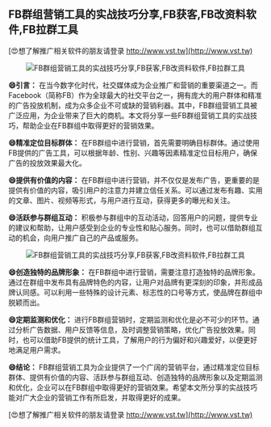 ## **FB群组营销工具的实战技巧分享,FB获客,FB改资料软件,FB拉群工具**

[😍想了解推广相关软件的朋友请登录 http://www.vst.tw](http://www.vst.tw)

 <center><img src="https://vst.tw/MP4/tuiguang/png/4.png" alt="FB群组营销工具的实战技巧分享,FB获客,FB改资料软件,FB拉群工具"></center>

**😄引言：**
在当今数字化时代，社交媒体成为企业推广和营销的重要渠道之一。而Facebook（简称FB）作为全球最大的社交平台之一，拥有庞大的用户群体和精准的广告投放机制，成为众多企业不可或缺的营销利器。其中，FB群组营销工具被广泛应用，为企业带来了巨大的商机。本文将分享一些FB群组营销工具的实战技巧，帮助企业在FB群组中取得更好的营销效果。

**😄精准定位目标群体：**
在FB群组中进行营销，首先需要明确目标群体。通过使用FB提供的广告工具，可以根据年龄、性别、兴趣等因素精准定位目标用户，确保广告的投放效果最大化。

**😄提供有价值的内容：**
在FB群组中进行营销，并不仅仅是发布广告，更重要的是提供有价值的内容，吸引用户的注意力并建立信任关系。可以通过发布有趣、实用的文章、图片、视频等形式，与用户进行互动，获得更多的曝光和关注。

**😄活跃参与群组互动：**
积极参与群组中的互动活动，回答用户的问题，提供专业的建议和帮助，让用户感受到企业的专业性和贴心服务。同时，也可以借助群组互动的机会，向用户推广自己的产品或服务。

 <center><img src="https://vst.tw/MP4/tuiguang/png/1.png" alt="FB群组营销工具的实战技巧分享,FB获客,FB改资料软件,FB拉群工具"></center>

**😄创造独特的品牌形象：**
在FB群组中进行营销，需要注意打造独特的品牌形象。通过在群组中发布具有品牌特色的内容，让用户对品牌有更深刻的印象，并形成品牌认同感。可以利用一些特殊的设计元素、标志性的口号等方式，使品牌在群组中脱颖而出。

**😄定期监测和优化：**
进行FB群组营销时，定期监测和优化是必不可少的环节。通过分析广告数据、用户反馈等信息，及时调整营销策略，优化广告投放效果。同时，也可以借助FB提供的统计工具，了解用户的行为偏好和兴趣爱好，以便更好地满足用户需求。

**😄结论：**
FB群组营销工具为企业提供了一个广阔的营销平台，通过精准定位目标群体、提供有价值的内容、活跃参与群组互动、创造独特的品牌形象以及定期监测和优化，企业可以在FB群组中取得更好的营销效果。希望本文所分享的实战技巧能对广大企业的营销工作有所启发，并取得更好的成果。

[😍想了解推广相关软件的朋友请登录 http://www.vst.tw](http://www.vst.tw)



